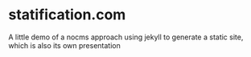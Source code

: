 statification.com
=================

A little demo of a nocms approach using jekyll to generate a static site, which is also its own presentation